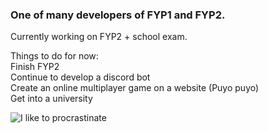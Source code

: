 ### One of many developers of FYP1 and FYP2.

Currently working on FYP2 + school exam.

Things to do for now:<br>
  Finish FYP2<br>
  Continue to develop a discord bot<br>
  Create an online multiplayer game on a website (Puyo puyo)<br>
  Get into a university <br>
  

![I like to procrastinate](https://media0.giphy.com/media/PH2A1MuzfFzvG/giphy.gif?cid=ecf05e47433335d7df9aebaf1c31099ed71b00fcc28ad65f&rid=giphy.gif)
